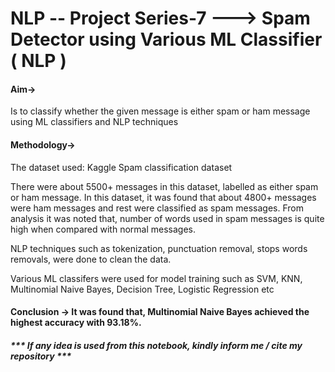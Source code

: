 # NLP -- Project Series-7 ---> Spam Detector using Various ML Classifier ( NLP )

#### Aim-> 

Is to classify whether the given message is either spam or ham message using ML classifiers and NLP techniques

#### Methodology->

The dataset used: Kaggle Spam classification dataset

There were about 5500+ messages in this dataset, labelled as either spam or ham message. In this dataset, it was found that about 4800+ messages were ham messages and rest were classified as spam messages. From analysis it was noted that, number of words used in spam messages is quite high when compared with normal messages.


NLP techniques such as tokenization, punctuation removal, stops words removals, were done to clean the data.


Various ML classifers were used for model training such as SVM, KNN, Multinomial Naive Bayes, Decision Tree, Logistic Regression etc


#### Conclusion -> It was found that, Multinomial Naive Bayes achieved the highest accuracy with 93.18%.


##### *** If any idea is used from this notebook, kindly inform me / cite my repository ***

